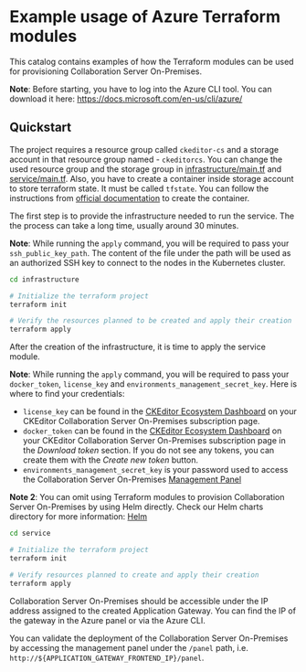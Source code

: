 # Example usage of Azure Terraform modules

This catalog contains examples of how the Terraform modules can be used for
provisioning Collaboration Server On-Premises.

**Note**: Before starting, you have to log into the Azure CLI tool. You can
download it here: https://docs.microsoft.com/en-us/cli/azure/

## Quickstart
The project requires a resource group called `ckeditor-cs` and a storage account
in that resource group named - `ckeditorcs`. You can change the used resource
group and the storage group in
[infrastructure/main.tf](./infrastructure/main.tf) and
[service/main.tf](./service/main.tf). Also, you have to create a container
inside storage account to store terraform state. It must be called `tfstate`.
You can follow the instructions from [official
documentation](https://docs.microsoft.com/en-us/azure/storage/blobs/storage-quickstart-blobs-portal#create-a-container)
to create the container.

The first step is to provide the infrastructure needed to run the service. The
the process can take a long time, usually around 30 minutes.

**Note**: While running the `apply` command, you will be required to pass your
`ssh_public_key_path`. The content of the file under the path will be used as
an authorized SSH key to connect to the nodes in the Kubernetes cluster.


```bash
cd infrastructure

# Initialize the terraform project
terraform init

# Verify the resources planned to be created and apply their creation
terraform apply
```

After the creation of the infrastructure, it is time to apply the service
module.

**Note**: While running the `apply` command, you will be required to pass your
`docker_token`, `license_key` and `environments_management_secret_key`. Here is
where to find your credentials:
- `license_key` can be found in the [CKEditor Ecosystem
  Dashboard](https://dashboard.ckeditor.com/) on your CKEditor Collaboration
  Server On-Premises subscription page.
- `docker_token` can be found in the [CKEditor Ecosystem
  Dashboard](https://dashboard.ckeditor.com/) on your CKEditor Collaboration
  Server On-Premises subscription page in the *Download token* section. If you
  do not see any tokens, you can create them with the *Create new token* button.
- `environments_management_secret_key` is your password used to access the
  Collaboration Server On-Premises [Management
  Panel](https://ckeditor.com/docs/cs/latest/onpremises/cs-onpremises/management.html)


**Note 2**: You can omit using Terraform modules to provision Collaboration
Server On-Premises by using Helm directly. Check our Helm charts directory for
more information: [Helm](/kubernetes/helm/)

```bash
cd service

# Initialize the terraform project
terraform init

# Verify resources planned to create and apply their creation
terraform apply
```

Collaboration Server On-Premises should be accessible under the IP address
assigned to the created Application Gateway. You can find the IP of the gateway
in the Azure panel or via the Azure CLI.

You can validate the deployment of the Collaboration Server On-Premises by
accessing the management panel under the `/panel` path, i.e.
`http://${APPLICATION_GATEWAY_FRONTEND_IP}/panel`.
